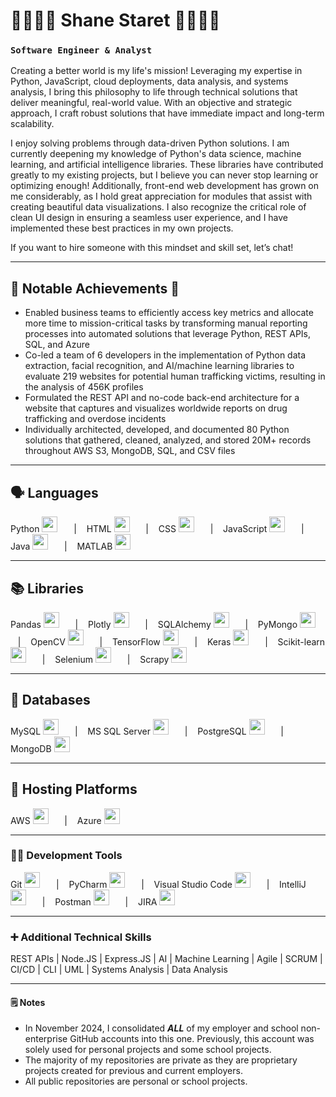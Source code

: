 <!--
**shane-staret/shane-staret** is a ✨ _special_ ✨ repository because its `README.md` (this file) appears on your GitHub profile.
-->

#  🚣‍♀️🚵‍♂️ Shane Staret 🏃‍♂️🧗‍♂️
### **`Software Engineer & Analyst`**

Creating a better world is my life's mission! Leveraging my expertise in Python, JavaScript, cloud deployments, data analysis, and systems analysis, I bring this philosophy to life through technical solutions that deliver meaningful, real-world value. With an objective and strategic approach, I craft robust solutions that have immediate impact and long-term scalability.

I enjoy solving problems through data-driven Python solutions. I am currently deepening my knowledge of Python's data science, machine learning, and artificial intelligence libraries. These libraries have contributed greatly to my existing projects, but I believe you can never stop learning or optimizing enough! Additionally, front-end web development has grown on me considerably, as I hold great appreciation for modules that assist with creating beautiful data visualizations. I also recognize the critical role of clean UI design in ensuring a seamless user experience, and I have implemented these best practices in my own projects.

If you want to hire someone with this mindset and skill set, let’s chat!

---

## 🌟 Notable Achievements 🌟
* Enabled business teams to efficiently access key metrics and allocate more time to mission-critical tasks by transforming manual reporting processes into automated solutions that leverage Python, REST APIs, SQL, and Azure
* Co-led a team of 6 developers in the implementation of Python data extraction, facial recognition, and AI/machine learning libraries to evaluate 219 websites for potential human trafficking victims, resulting in the analysis of 456K profiles
* Formulated the REST API and no-code back-end architecture for a website that captures and visualizes worldwide reports on drug trafficking and overdose incidents
* Individually architected, developed, and documented 80 Python solutions that gathered, cleaned, analyzed, and stored 20M+ records throughout AWS S3, MongoDB, SQL, and CSV files

---

## 🗣️ Languages
Python
<img alt="--Python Logo--" width="25px" style="padding-right:10px;" src="https://cdn.jsdelivr.net/gh/devicons/devicon@latest/icons/python/python-original.svg"/>
  &nbsp;&nbsp;&nbsp;|&nbsp;&nbsp;&nbsp;  HTML
<img alt="--HTML Logo--" width="25px" style="padding-right:10px;" src="https://cdn.jsdelivr.net/gh/devicons/devicon@latest/icons/html5/html5-original.svg"/>
  &nbsp;&nbsp;&nbsp;|&nbsp;&nbsp;&nbsp;  CSS
<img alt="--CSS Logo--" width="25px" style="padding-right:10px;" src="https://cdn.jsdelivr.net/gh/devicons/devicon@latest/icons/css3/css3-original.svg"/>
  &nbsp;&nbsp;&nbsp;|&nbsp;&nbsp;&nbsp;  JavaScript
<img alt="--JavaScript Logo--" width="25px" style="padding-right:10px;" src="https://cdn.jsdelivr.net/gh/devicons/devicon@latest/icons/javascript/javascript-original.svg"/>
  &nbsp;&nbsp;&nbsp;|&nbsp;&nbsp;&nbsp;  Java
<img alt="--Java Logo--" width="25px" style="padding-right:10px;" src="https://cdn.jsdelivr.net/gh/devicons/devicon@latest/icons/java/java-original.svg"/>
  &nbsp;&nbsp;&nbsp;|&nbsp;&nbsp;&nbsp;  MATLAB
<img alt="--MATLAB Logo--" width="25px" style="padding-right:10px;" src="https://cdn.jsdelivr.net/gh/devicons/devicon@latest/icons/matlab/matlab-original.svg"/>

---

## 📚 Libraries
Pandas
<img alt="--Pandas Logo--" width="25px" style="padding-right:10px;" src="https://cdn.jsdelivr.net/gh/devicons/devicon@latest/icons/pandas/pandas-original.svg"/>
 &nbsp;&nbsp;&nbsp;|&nbsp;&nbsp;&nbsp; Plotly
<img alt="--Plotly Logo--" width="25px" style="padding-right:10px;" src="https://cdn.jsdelivr.net/gh/devicons/devicon@latest/icons/plotly/plotly-original.svg"/>
 &nbsp;&nbsp;&nbsp;|&nbsp;&nbsp;&nbsp; SQLAlchemy
<img alt="--SQLAlchemy Logo--" width="25px" style="padding-right:10px;" src="https://cdn.jsdelivr.net/gh/devicons/devicon@latest/icons/sqlalchemy/sqlalchemy-original.svg"/>
 &nbsp;&nbsp;&nbsp;|&nbsp;&nbsp;&nbsp; PyMongo
<img alt="--PyMongo Logo--" width="25px" style="padding-right:10px;" src="https://cdn.jsdelivr.net/gh/devicons/devicon@latest/icons/mongodb/mongodb-plain.svg"/>
 &nbsp;&nbsp;&nbsp;|&nbsp;&nbsp;&nbsp; OpenCV
<img alt="--OpenCV Logo--" width="25px" style="padding-right:10px;" src="https://cdn.jsdelivr.net/gh/devicons/devicon@latest/icons/opencv/opencv-original.svg"/>
 &nbsp;&nbsp;&nbsp;|&nbsp;&nbsp;&nbsp; TensorFlow
<img alt="--TensorFlow Logo--" width="25px" style="padding-right:10px;" src="https://cdn.jsdelivr.net/gh/devicons/devicon@latest/icons/tensorflow/tensorflow-original.svg"/>
 &nbsp;&nbsp;&nbsp;|&nbsp;&nbsp;&nbsp; Keras
<img alt="--Keras Logo--" width="25px" style="padding-right:10px;" src="https://cdn.jsdelivr.net/gh/devicons/devicon@latest/icons/keras/keras-original.svg"/>
 &nbsp;&nbsp;&nbsp;|&nbsp;&nbsp;&nbsp; Scikit-learn
<img alt="--Scikit-Learn Logo--" width="25px" style="padding-right:10px;" src="https://cdn.jsdelivr.net/gh/devicons/devicon@latest/icons/scikitlearn/scikitlearn-original.svg"/>
 &nbsp;&nbsp;&nbsp;|&nbsp;&nbsp;&nbsp; Selenium
<img alt="--Selenium Logo--" width="25px" style="padding-right:10px;" src="https://cdn.jsdelivr.net/gh/devicons/devicon@latest/icons/selenium/selenium-original.svg"/>
 &nbsp;&nbsp;&nbsp;|&nbsp;&nbsp;&nbsp; Scrapy
<img alt="--Scrapy Logo--" width="25px" style="padding-right:10px;" src="https://scrapeops.io/img/sdk-icons/scrapy-logo.png"/>

---

## 💾 Databases
MySQL
<img alt="--MySQL Logo--" width="25px" style="padding-right:10px;" src="https://cdn.jsdelivr.net/gh/devicons/devicon@latest/icons/mysql/mysql-original.svg"/>
 &nbsp;&nbsp;&nbsp;|&nbsp;&nbsp;&nbsp; MS SQL Server
<img alt="--MS SQL Server Logo--" width="25px" style="padding-right:10px;" src="https://cdn.jsdelivr.net/gh/devicons/devicon@latest/icons/microsoftsqlserver/microsoftsqlserver-original.svg"/>
 &nbsp;&nbsp;&nbsp;|&nbsp;&nbsp;&nbsp; PostgreSQL
<img alt="--PostgreSQL Logo--" width="25px" style="padding-right:10px;" src="https://cdn.jsdelivr.net/gh/devicons/devicon@latest/icons/postgresql/postgresql-original.svg"/>
 &nbsp;&nbsp;&nbsp;|&nbsp;&nbsp;&nbsp; MongoDB
<img alt="--MongoDB Logo--" width="25px" style="padding-right:10px;" src="https://cdn.jsdelivr.net/gh/devicons/devicon@latest/icons/mongodb/mongodb-original.svg"/>

---

## 🏢 Hosting Platforms
AWS
<img alt="--AWS Logo--" width="25px" style="padding-right:10px;" src="https://cdn.jsdelivr.net/gh/devicons/devicon@latest/icons/amazonwebservices/amazonwebservices-plain-wordmark.svg"/>
 &nbsp;&nbsp;&nbsp;|&nbsp;&nbsp;&nbsp; Azure
<img alt="--Azure Logo--" width="25px" style="padding-right:10px;" src="https://cdn.jsdelivr.net/gh/devicons/devicon@latest/icons/azure/azure-original.svg"/>

---

### 🧑‍💻 Development Tools
Git
<img alt="--Git Logo--" width="25px" style="padding-right:10px;" src="https://cdn.jsdelivr.net/gh/devicons/devicon@latest/icons/git/git-original.svg"/>
 &nbsp;&nbsp;&nbsp;|&nbsp;&nbsp;&nbsp; PyCharm
<img alt="--PyCharm Logo--" width="25px" style="padding-right:10px;" src="https://cdn.jsdelivr.net/gh/devicons/devicon@latest/icons/pycharm/pycharm-original.svg"/>
 &nbsp;&nbsp;&nbsp;|&nbsp;&nbsp;&nbsp; Visual Studio Code
<img alt="--Visual Studio Code Logo--" width="25px" style="padding-right:10px;" src="https://cdn.jsdelivr.net/gh/devicons/devicon@latest/icons/vscode/vscode-original.svg"/>
 &nbsp;&nbsp;&nbsp;|&nbsp;&nbsp;&nbsp; IntelliJ
<img alt="--IntelliJ Logo--" width="25px" style="padding-right:10px;" src="https://cdn.jsdelivr.net/gh/devicons/devicon@latest/icons/intellij/intellij-original.svg"/>
 &nbsp;&nbsp;&nbsp;|&nbsp;&nbsp;&nbsp; Postman
<img alt="--Postman Logo--" width="25px" style="padding-right:10px;" src="https://cdn.jsdelivr.net/gh/devicons/devicon@latest/icons/postman/postman-original.svg"/>
 &nbsp;&nbsp;&nbsp;|&nbsp;&nbsp;&nbsp; JIRA
<img alt="--JIRA Logo--" width="25px" style="padding-right:10px;" src="https://cdn.jsdelivr.net/gh/devicons/devicon@latest/icons/jira/jira-original.svg"/>

---

### ➕ Additional Technical Skills
REST APIs | Node.JS | Express.JS | AI | Machine Learning | Agile | SCRUM | CI/CD | CLI | UML | Systems Analysis | Data Analysis

---

#### 🗒️ Notes
* In November 2024, I consolidated **_ALL_** of my employer and school non-enterprise GitHub accounts into this one. Previously, this account was solely used for personal projects and some school projects.
* The majority of my repositories are private as they are proprietary projects created for previous and current employers.
* All public repositories are personal or school projects.
